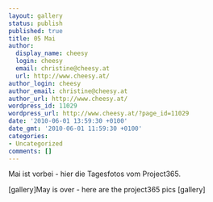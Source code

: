 ```yaml
---
layout: gallery
status: publish
published: true
title: 05 Mai
author:
  display_name: cheesy
  login: cheesy
  email: christine@cheesy.at
  url: http://www.cheesy.at/
author_login: cheesy
author_email: christine@cheesy.at
author_url: http://www.cheesy.at/
wordpress_id: 11029
wordpress_url: http://www.cheesy.at/?page_id=11029
date: '2010-06-01 13:59:30 +0100'
date_gmt: '2010-06-01 11:59:30 +0100'
categories:
- Uncategorized
comments: []
---
```

<!--:de-->Mai ist vorbei - hier die Tagesfotos vom Project365.
[gallery]<!--:--><!--:en-->May is over - here are the project365 pics
[gallery]<!--:-->
